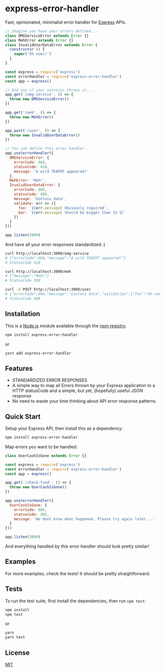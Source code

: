 # express-error-handler

  Fast, opinionated, minimalist error handler for [Express](https://www.npmjs.com/package/express) APIs.

```js
// Imagine you have your errors defined...
class OMGServiceError extends Error {}
class MehError extends Error {}
class InvalidUserDataError extends Error {
  constructor () {
    super('Oh noes!')
  }
}

const express = require('express')
const errorHandler = require('express-error-handler')
const app = express()

// And any of your services throws it...
app.get('/omg-service', () => {
  throw new OMGServiceError()
})

app.get('/meh', () => {
  throw new MehError()
})

app.post('/user', () => {
  throw new InvalidUserDataError()
})

// You can define this error handler...
app.use(errorHandler({
  OMGServiceError: {
    errorCode: 666,
    statusCode: 418,
    message: 'A wild TEAPOT appeared!'
  },
  MehError: 'Meh!',
  InvalidUserDataError: {
    errorCode: 666,
    statusCode: 400,
    message: 'Useless data',
    validate: err => ({
      foo: `${err.message} Obviously required`,
      bar: `${err.message} Should be bigger than 15 😉`
    })
  }
}))

app.listen(3000)
```

And have all your error responses standardized :)

```bash
curl http://localhost:3000/omg-service
# {"errorCode":666,"message":"A wild TEAPOT appeared!"}
# StatusCode 418

curl http://localhost:3000/meh
# {"message":"Meh!"}
# StatusCode 500

curl -X POST http://localhost:3000/user
# {"errorCode":666,"message":"Useless data","validation":{"foo":"Oh noes! Obviously required","bar":"Oh noes! Should be bigger than 15 😉"}}
# StatusCode 400
```

## Installation

This is a [Node.js](https://nodejs.org/en/) module available through the
[npm registry](https://www.npmjs.com/).


```bash
npm install express-error-handler
```
or
```bash
yarn add express-error-handler
```

## Features

  * STANDARDIZED ERROR RESPONSES
  * A simple way to map all Errors thrown by your Express application to a HTTP statusCode and a simple, but yet, (hopefully) useful JSON response
  * No need to waste your time thinking about API error response patterns

## Quick Start

  Setup your Express API, then install this as a dependency:

```bash
npm install express-error-handler
```

  Map errors you want to be handled:

```js
class UserCashIsGone extends Error {}

const express = require('express')
const errorHandler = require('express-error-handler')
const app = express()

app.get('/check-fund', () => {
  throw new UserCashIsGone()
})

app.use(errorHandler({
  UserCashIsGone: {
    errorCode: 666,
    statusCode: 402,
    message: 'We dont know what happened. Please try again later...'
  }
}))

app.listen(3000)
```

  And everything handled by this error handler should look pretty similar!

## Examples

  For more examples, check the tests! It should be pretty straightforward.

## Tests

  To run the test suite, first install the dependencies, then run `npm test`:

```bash
npm install
npm test
```
or
```bash
yarn
yarn test
```

## License

  [MIT](LICENSE)